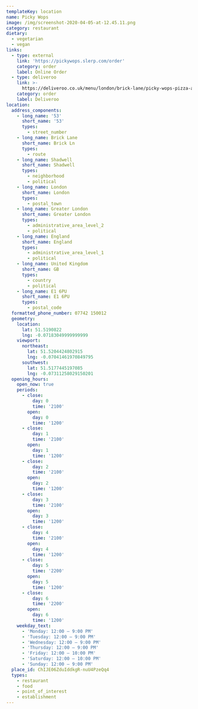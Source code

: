 ```yaml
---
templateKey: location
name: Picky Wops
image: /img/screenshot-2020-04-05-at-12.45.11.png
category: restaurant
dietary:
  - vegetarian
  - vegan
links:
  - type: external
    link: 'https://pickywops.slerp.com/order'
    category: order
    label: Online Order
  - type: deliveroo
    link: >-
      https://deliveroo.co.uk/menu/london/brick-lane/picky-wops-pizza-and-pasta?utm_medium=affiliate&utm_source=google_maps_link
    category: order
    label: Deliveroo
location:
  address_components:
    - long_name: '53'
      short_name: '53'
      types:
        - street_number
    - long_name: Brick Lane
      short_name: Brick Ln
      types:
        - route
    - long_name: Shadwell
      short_name: Shadwell
      types:
        - neighborhood
        - political
    - long_name: London
      short_name: London
      types:
        - postal_town
    - long_name: Greater London
      short_name: Greater London
      types:
        - administrative_area_level_2
        - political
    - long_name: England
      short_name: England
      types:
        - administrative_area_level_1
        - political
    - long_name: United Kingdom
      short_name: GB
      types:
        - country
        - political
    - long_name: E1 6PU
      short_name: E1 6PU
      types:
        - postal_code
  formatted_phone_number: 07742 150012
  geometry:
    location:
      lat: 51.5190822
      lng: -0.07183049999999999
    viewport:
      northeast:
        lat: 51.5204424802915
        lng: -0.07041461970849795
      southwest:
        lat: 51.5177445197085
        lng: -0.07311258029150201
  opening_hours:
    open_now: true
    periods:
      - close:
          day: 0
          time: '2100'
        open:
          day: 0
          time: '1200'
      - close:
          day: 1
          time: '2100'
        open:
          day: 1
          time: '1200'
      - close:
          day: 2
          time: '2100'
        open:
          day: 2
          time: '1200'
      - close:
          day: 3
          time: '2100'
        open:
          day: 3
          time: '1200'
      - close:
          day: 4
          time: '2100'
        open:
          day: 4
          time: '1200'
      - close:
          day: 5
          time: '2200'
        open:
          day: 5
          time: '1200'
      - close:
          day: 6
          time: '2200'
        open:
          day: 6
          time: '1200'
    weekday_text:
      - 'Monday: 12:00 – 9:00 PM'
      - 'Tuesday: 12:00 – 9:00 PM'
      - 'Wednesday: 12:00 – 9:00 PM'
      - 'Thursday: 12:00 – 9:00 PM'
      - 'Friday: 12:00 – 10:00 PM'
      - 'Saturday: 12:00 – 10:00 PM'
      - 'Sunday: 12:00 – 9:00 PM'
  place_id: ChIJE06ZduIddkgR-nuU4PzeQq4
  types:
    - restaurant
    - food
    - point_of_interest
    - establishment
---
```

